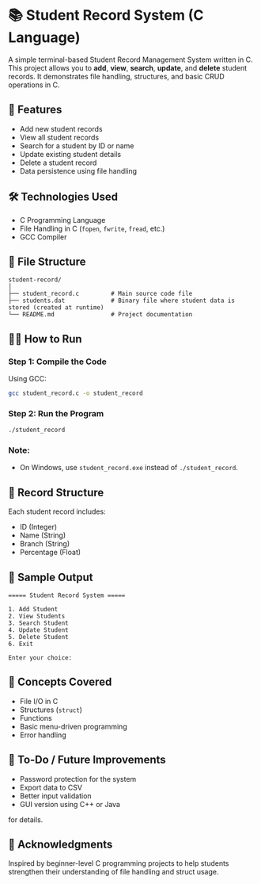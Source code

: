 # 📚 Student Record System (C Language)

A simple terminal-based Student Record Management System written in C. This project allows you to **add**, **view**, **search**, **update**, and **delete** student records. It demonstrates file handling, structures, and basic CRUD operations in C.

## 🚀 Features

- Add new student records
- View all student records
- Search for a student by ID or name
- Update existing student details
- Delete a student record
- Data persistence using file handling

## 🛠️ Technologies Used

- C Programming Language
- File Handling in C (`fopen`, `fwrite`, `fread`, etc.)
- GCC Compiler

## 📁 File Structure

```
student-record/
│
├── student_record.c         # Main source code file
├── students.dat             # Binary file where student data is stored (created at runtime)
└── README.md                # Project documentation
```

## 🧑‍💻 How to Run

### Step 1: Compile the Code

Using GCC:
```bash
gcc student_record.c -o student_record
```

### Step 2: Run the Program

```bash
./student_record
```

### Note:
- On Windows, use `student_record.exe` instead of `./student_record`.

## 📝 Record Structure

Each student record includes:
- ID (Integer)
- Name (String)
- Branch (String)
- Percentage (Float)

## 🌟 Sample Output

```
===== Student Record System =====

1. Add Student
2. View Students
3. Search Student
4. Update Student
5. Delete Student
6. Exit

Enter your choice:
```

## 🧠 Concepts Covered

- File I/O in C
- Structures (`struct`)
- Functions
- Basic menu-driven programming
- Error handling

## 📌 To-Do / Future Improvements

- Password protection for the system
- Export data to CSV
- Better input validation
- GUI version using C++ or Java

 for details.

## 🙌 Acknowledgments

Inspired by beginner-level C programming projects to help students strengthen their understanding of file handling and struct usage.
